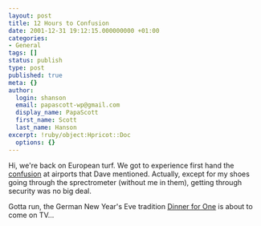 ```yaml
---
layout: post
title: 12 Hours to Confusion
date: 2001-12-31 19:12:15.000000000 +01:00
categories:
- General
tags: []
status: publish
type: post
published: true
meta: {}
author:
  login: shanson
  email: papascott-wp@gmail.com
  display_name: PapaScott
  first_name: Scott
  last_name: Hanson
excerpt: !ruby/object:Hpricot::Doc
  options: {}
---
```

<p>Hi, we're back on European turf. We got to experience first hand the <a href="http://scriptingnews.userland.com/backissues/2001/12/30#lb80afadc2c02a67a0b715b010c14523f">confusion</a> at airports that Dave mentioned. Actually, except for my shoes going through the sprectrometer (without me in them), getting through security was no big deal. </p>
<p>Gotta run, the German New Year's Eve tradition <a href="http://german.about.com/library/weekly/aa010101a.htm">Dinner for One</a> is about to come on TV...</p>
